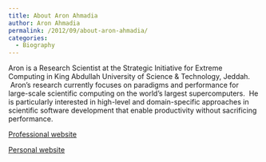 ```yaml
---
title: About Aron Ahmadia
author: Aron Ahmadia
permalink: /2012/09/about-aron-ahmadia/
categories:
  - Biography
---
```

Aron is a Research Scientist at the Strategic Initiative for Extreme Computing in King Abdullah University of Science & Technology, Jeddah.  Aron&#8217;s research currently focuses on paradigms and performance for large-scale scientific computing on the world&#8217;s largest supercomputers.  He is particularly interested in high-level and domain-specific approaches in scientific software development that enable productivity without sacrificing performance.

[Professional website][1]

[Personal website][2]

[  
][2]

 [1]: http://ksl.kaust.edu.sa/Pages/AronAhmadia.aspx "Professional Website"
 [2]: http://aron.ahmadia.net "Personal website"
